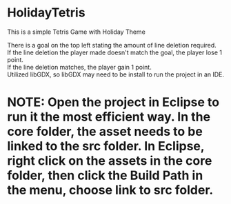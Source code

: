 # HolidayTetris
This is a simple Tetris Game with Holiday Theme  
  
There is a goal on the top left stating the amount of line deletion required.  
If the line deletion the player made doesn't match the goal, the player lose 1 point.  
If the line deletion matches, the player gain 1 point.  
Utilized libGDX, so libGDX may need to be install to run the project in an IDE.  
  
# NOTE: Open the project in Eclipse to run it the most efficient way. In the core folder, the asset needs to be linked to the src folder. In Eclipse, right click on the assets in the core folder, then click the Build Path in the menu, choose link to src folder. 
